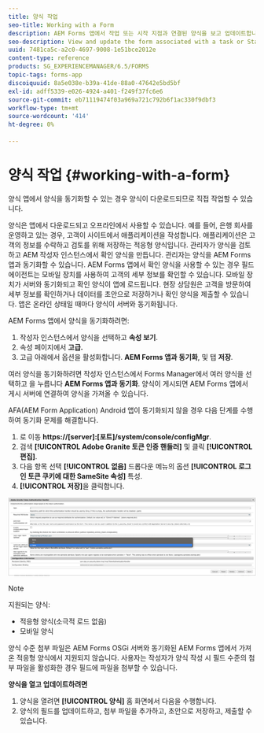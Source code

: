 ```yaml
---
title: 양식 작업
seo-title: Working with a Form
description: AEM Forms 앱에서 작업 또는 시작 지점과 연결된 양식을 보고 업데이트합니다
seo-description: View and update the form associated with a task or Startpoint in the AEM Forms app
uuid: 7481ca5c-a2c0-4697-9008-1e51bce2012e
content-type: reference
products: SG_EXPERIENCEMANAGER/6.5/FORMS
topic-tags: forms-app
discoiquuid: 8a5e038e-b39a-41de-88a0-47642e5bd5bf
exl-id: adff5339-e026-4924-a401-f249f37fc6e6
source-git-commit: eb71119474f03a969a721c792b6f1ac330f9dbf3
workflow-type: tm+mt
source-wordcount: '414'
ht-degree: 0%

---
```


# 양식 작업 {#working-with-a-form}

양식 앱에서 양식을 동기화할 수 있는 경우 양식이 다운로드되므로 직접 작업할 수 있습니다.

양식은 앱에서 다운로드되고 오프라인에서 사용할 수 있습니다. 예를 들어, 은행 회사를 운영하고 있는 경우, 고객이 사이트에서 애플리케이션을 작성합니다. 애플리케이션은 고객의 정보를 수락하고 검토를 위해 저장하는 적응형 양식입니다. 관리자가 양식을 검토하고 AEM 작성자 인스턴스에서 확인 양식을 만듭니다. 관리자는 양식을 AEM Forms 앱과 동기화할 수 있습니다. AEM Forms 앱에서 확인 양식을 사용할 수 있는 경우 필드 에이전트는 모바일 장치를 사용하여 고객의 세부 정보를 확인할 수 있습니다. 모바일 장치가 서버와 동기화되고 확인 양식이 앱에 로드됩니다. 현장 상담원은 고객을 방문하여 세부 정보를 확인하거나 데이터를 초안으로 저장하거나 확인 양식을 제출할 수 있습니다. 앱은 온라인 상태일 때마다 양식이 서버와 동기화됩니다.

AEM Forms 앱에서 양식을 동기화하려면:

1. 작성자 인스턴스에서 양식을 선택하고 **속성 보기**.
1. 속성 페이지에서 **고급.**
1. 고급 아래에서 옵션을 활성화합니다. **AEM Forms 앱과 동기화**, 및 탭 **저장**.

여러 양식을 동기화하려면 작성자 인스턴스에서 Forms Manager에서 여러 양식을 선택하고 을 누릅니다 **AEM Forms 앱과 동기화**. 양식이 게시되면 AEM Forms 앱에서 게시 서버에 연결하여 양식을 가져올 수 있습니다.

AFA(AEM Form Application) Android 앱이 동기화되지 않을 경우 다음 단계를 수행하여 동기화 문제를 해결합니다.

1. 로 이동 **https://[server]:[포트]/system/console/configMgr**.
1. 검색 **[!UICONTROL Adobe Granite 토큰 인증 핸들러]** 및 클릭 **[!UICONTROL 편집]**.
1. 다음 항목 선택 **[!UICONTROL 없음]** 드롭다운 메뉴의 옵션 **[!UICONTROL 로그인 토큰 쿠키에 대한 SameSite 속성]** 특성.
1. **[!UICONTROL 저장]**&#x200B;을 클릭합니다.

![AFA Android 앱과 이미지 동기화](/help/forms/using/assets/afaandroid.png)

>[!NOTE]
>
>지원되는 양식:
>
>* 적응형 양식(소극적 로드 없음)
>* 모바일 양식
>
>양식 수준 첨부 파일은 AEM Forms OSGi 서버와 동기화된 AEM Forms 앱에서 가져온 적응형 양식에서 지원되지 않습니다. 사용자는 작성자가 양식 작성 시 필드 수준의 첨부 파일을 활성화한 경우 필드에 파일을 첨부할 수 있습니다.


**양식을 열고 업데이트하려면**

1. 양식을 열려면 **[!UICONTROL 양식]** 홈 화면에서 다음을 수행합니다.
1. 양식의 필드를 업데이트하고, 첨부 파일을 추가하고, 초안으로 저장하고, 제출할 수 있습니다.
